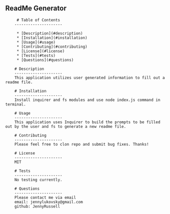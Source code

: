 ## ReadMe Generator ##

         # Table of Contents
        ---------------------
        
         * [Description](#description)
         * [Installation](#installation)
         * [Usage](#usage)
         * [Contributing](#contributing)
         * [License](#license)
         * [Tests](#tests)
         * [Questions](#questions)
        
        # Description
        ---------------------
        This application utilizes user generated information to fill out a readme file.

        # Installation
        ---------------------
        Install inquirer and fs modules and use node index.js command in terminal.

        # Usage
        ---------------------
        This application uses Inquirer to build the prompts to be filled out by the user and fs to generate a new readme file.

        # Contributing
        ---------------------
        Please feel free to clon repo and submit bug fixes. Thanks!

        # License
        ---------------------
        MIT

        # Tests
        ---------------------
        No testing currently.

        # Questions
        ---------------------
        Please contact me via email
        email: jennylukovsky@gmail.com
        github: JennyRussell
